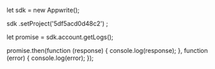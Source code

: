 let sdk = new Appwrite();

sdk
    .setProject('5df5acd0d48c2')
;

let promise = sdk.account.getLogs();

promise.then(function (response) {
    console.log(response);
}, function (error) {
    console.log(error);
});